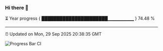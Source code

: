 ### Hi there 👋

⏳ Year progress { ██████████████████████▁▁▁▁▁▁▁▁ } 74.48 %

---

⏰ Updated on Mon, 29 Sep 2025 20:38:35 GMT

![Progress Bar CI](https://github.com/IshwaranRudhara/GIT-ACTION/workflows/Progress%20Bar%20CI/badge.svg)
